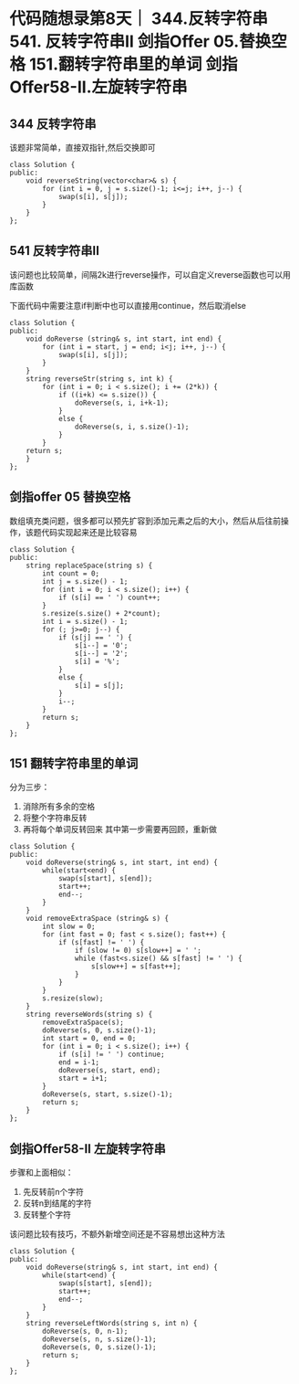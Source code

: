 # 代码随想录第8天｜ 344.反转字符串 541. 反转字符串II 剑指Offer 05.替换空格 151.翻转字符串里的单词 剑指Offer58-II.左旋转字符串

## 344 反转字符串
该题非常简单，直接双指针,然后交换即可

```
class Solution {
public:
    void reverseString(vector<char>& s) {
        for (int i = 0, j = s.size()-1; i<=j; i++, j--) {
            swap(s[i], s[j]);
        }
    }
};
```

## 541 反转字符串II
该问题也比较简单，间隔2k进行reverse操作，可以自定义reverse函数也可以用库函数

下面代码中需要注意if判断中也可以直接用continue，然后取消else

```
class Solution {
public:
    void doReverse (string& s, int start, int end) {
        for (int i = start, j = end; i<j; i++, j--) {
            swap(s[i], s[j]);
        }
    }
    string reverseStr(string s, int k) {
        for (int i = 0; i < s.size(); i += (2*k)) {
            if ((i+k) <= s.size()) {
                doReverse(s, i, i+k-1);
            }
            else {
                doReverse(s, i, s.size()-1);
            }
        }
    return s;  
    }
};
```

## 剑指offer 05 替换空格
数组填充类问题，很多都可以预先扩容到添加元素之后的大小，然后从后往前操作，该题代码实现起来还是比较容易

```
class Solution {
public:
    string replaceSpace(string s) {
        int count = 0;
        int j = s.size() - 1;
        for (int i = 0; i < s.size(); i++) {
            if (s[i] == ' ') count++;
        }
        s.resize(s.size() + 2*count);
        int i = s.size() - 1;
        for (; j>=0; j--) {
            if (s[j] == ' ') {
                s[i--] = '0';
                s[i--] = '2';
                s[i] = '%';
            }
            else {
                s[i] = s[j];
            }
            i--;
        }
        return s;
    }
};
```

## 151 翻转字符串里的单词
分为三步：
1. 消除所有多余的空格
2. 将整个字符串反转
3. 再将每个单词反转回来
其中第一步需要再回顾，重新做

```
class Solution {
public:
    void doReverse(string& s, int start, int end) {
        while(start<end) {
            swap(s[start], s[end]);
            start++;
            end--;
        }
    }
    void removeExtraSpace (string& s) {
        int slow = 0;
        for (int fast = 0; fast < s.size(); fast++) {
            if (s[fast] != ' ') {
                if (slow != 0) s[slow++] = ' ';
                while (fast<s.size() && s[fast] != ' ') {
                    s[slow++] = s[fast++];
                }
            }
        }
        s.resize(slow);
    }
    string reverseWords(string s) {
        removeExtraSpace(s);
        doReverse(s, 0, s.size()-1);
        int start = 0, end = 0;
        for (int i = 0; i < s.size(); i++) {
            if (s[i] != ' ') continue;
            end = i-1;
            doReverse(s, start, end);
            start = i+1;
        }
        doReverse(s, start, s.size()-1);
        return s;
    }
};
```

## 剑指Offer58-II 左旋转字符串
步骤和上面相似：
1. 先反转前n个字符
2. 反转n到结尾的字符
3. 反转整个字符

该问题比较有技巧，不额外新增空间还是不容易想出这种方法

```
class Solution {
public:
    void doReverse(string& s, int start, int end) {
        while(start<end) {
            swap(s[start], s[end]);
            start++;
            end--;
        }
    }
    string reverseLeftWords(string s, int n) {
        doReverse(s, 0, n-1);
        doReverse(s, n, s.size()-1);
        doReverse(s, 0, s.size()-1);
        return s;
    }
};
```

